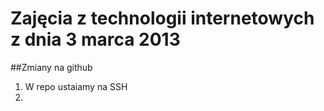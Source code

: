 # Zajęcia z technologii internetowych z dnia 3 marca 2013

##Zmiany na github

1. W repo ustaiamy na SSH
2. 
